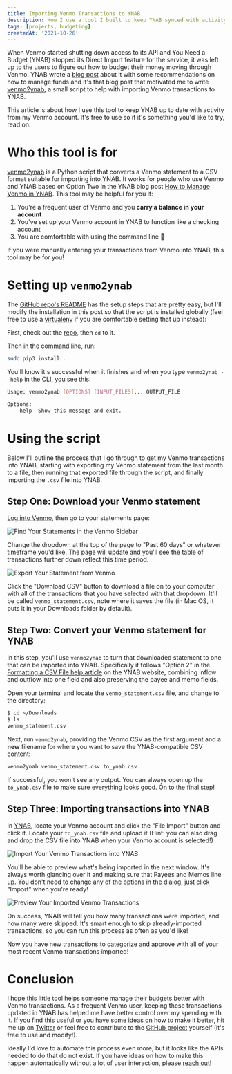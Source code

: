 ```yaml
---
title: Importing Venmo Transactions to YNAB
description: How I use a tool I built to keep YNAB synced with activity from Venmo.
tags: [projects, budgeting]
createdAt: '2021-10-26'
---
```


When Venmo started shutting down access to its API and You Need a Budget (YNAB) stopped its Direct Import feature for the service, it was left up to the users to figure out how to budget their money moving through Venmo. YNAB wrote a [blog post](https://www.youneedabudget.com/how-to-manage-venmo-in-ynab/) about it with some recommendations on how to manage funds and it's that blog post that motivated me to write [venmo2ynab](https://github.com/mike-douglas/venmo2ynab), a small script to help with importing Venmo transactions to YNAB.

This article is about how I use this tool to keep YNAB up to date with activity from my Venmo account. It's free to use so if it's something you'd like to try, read on.

# Who this tool is for

[venmo2ynab](https://github.com/mike-douglas/venmo2ynab) is a Python script that converts a Venmo statement to a CSV format suitable for importing into YNAB. It works for people who use Venmo and YNAB based on Option Two in the YNAB blog post [How to Manage Venmo in YNAB](https://www.youneedabudget.com/how-to-manage-venmo-in-ynab/). This tool may be helpful for you if:

1. You're a frequent user of Venmo and you **carry a balance in your account**
2. You've set up your Venmo account in YNAB to function like a checking account
3. You are comfortable with using the command line 🙂

If you were manually entering your transactions from Venmo into YNAB, this tool may be for you!

# Setting up `venmo2ynab`

The [GitHub repo's README](https://github.com/mike-douglas/venmo2ynab#readme) has the setup steps that are pretty easy, but I'll modify the installation in this post so that the script is installed globally (feel free to use a [virtualenv](https://docs.python.org/3/library/venv.html) if you are comfortable setting that up instead):

First, check out the [repo](https://github.com/mike-douglas/venmo2ynab), then `cd` to it.

Then in the command line, run:

```bash
sudo pip3 install .
```

You'll know it's successful when it finishes and when you type `venmo2ynab --help` in the CLI, you see this:

```bash
Usage: venmo2ynab [OPTIONS] [INPUT_FILES]... OUTPUT_FILE

Options:
  --help  Show this message and exit.
```

# Using the script

Below I'll outline the process that I go through to get my Venmo transactions into YNAB, starting with exporting my Venmo statement from the last month to a file, then running that exported file through the script, and finally importing the `.csv` file into YNAB.

## Step One: Download your Venmo statement

[Log into Venmo](https://venmo.com/account/sign-in), then go to your statements page:

<div class="centerpiece">
<img src="/images/importing-venmo-transactions-to-ynab/1-go-to-statements.png" alt="Find Your Statements in the Venmo Sidebar">
</div>

Change the dropdown at the top of the page to "Past 60 days" or whatever timeframe you'd like. The page will update and you'll see the table of transactions further down reflect this time period.

<div class="centerpiece">
<img src="/images/importing-venmo-transactions-to-ynab/1-export-statement.png" alt="Export Your Statement from Venmo">
</div>

Click the "Download CSV" button to download a file on to your computer with all of the transactions that you have selected with that dropdown. It'll be called `venmo_statement.csv`, note where it saves the file (in Mac OS, it puts it in your Downloads folder by default).

## Step Two: Convert your Venmo statement for YNAB

In this step, you'll use `venmo2ynab` to turn that downloaded statement to one that can be imported into YNAB. Specifically it follows "Option 2" in the [Formatting a CSV File help article](https://docs.youneedabudget.com/article/921-formatting-csv-file) on the YNAB website, combining inflow and outflow into one field and also preserving the payee and memo fields.

Open your terminal and locate the `venmo_statement.csv` file, and change to the directory:

```bash
$ cd ~/Downloads
$ ls
venmo_statement.csv
```

Next, run `venmo2ynab`, providing the Venmo CSV as the first argument and a **new** filename for where you want to save the YNAB-compatible CSV content:

```bash
venmo2ynab venmo_statement.csv to_ynab.csv
```

If successful, you won't see any output. You can always open up the `to_ynab.csv` file to make sure everything looks good. On to the final step!

## Step Three: Importing transactions into YNAB

In [YNAB](https://app.youneedabudget.com), locate your Venmo account and click the "File Import" button and click it. Locate your `to_ynab.csv` file and upload it (Hint: you can also drag and drop the CSV file into YNAB when your Venmo account is selected!)

<div class="centerpiece">
<img src="/images/importing-venmo-transactions-to-ynab/2-import-into-ynab.png" alt="Import Your Venmo Transactions into YNAB">
</div>

You'll be able to preview what's being imported in the next window. It's always worth glancing over it and making sure that Payees and Memos line up. You don't need to change any of the options in the dialog, just click "Import" when you're ready!

<div class="centerpiece">
<img src="/images/importing-venmo-transactions-to-ynab/2-preview-import.png" alt="Preview Your Imported Venmo Transactions">
</div>

On success, YNAB will tell you how many transactions were imported, and how many were skipped. It's smart enough to skip already-imported transactions, so you can run this process as often as you'd like!

Now you have new transactions to categorize and approve with all of your most recent Venmo transactions imported!

# Conclusion

I hope this little tool helps someone manage their budgets better with Venmo transactions. As a frequent Venmo user, keeping these transactions updated in YNAB has helped me have better control over my spending with it. If you find this useful or you have some ideas on how to make it better, hit me up on [Twitter](https://twitter.com/miked) or feel free to contribute to the [GitHub project](https://github.com/mike-douglas/venmo2ynab) yourself (it's free to use and modify!).

Ideally I'd love to automate this process even more, but it looks like the APIs needed to do that do not exist. If you have ideas on how to make this happen automatically without a lot of user interaction, please [reach out](https://twitter.com/miked)!
